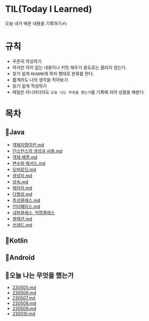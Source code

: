 # TIL(Today I Learned)
오늘 내가 배운 내용을 기록하기✍

# 규칙
- 꾸준히 작성하기
- 하지만 의미 없는 내용이나 커밋 채우기 용도로는 올리지 않는다.
- 찾기 쉽게 `README`에 목차 형태로 분류를 한다.
- 짧게라도 나의 생각을 적어보기
- 읽기 쉽게 작성하기
- 매일은 아니라더라도 `오늘 나는 무엇을 했는가`를 기록해 자아 성찰을 해본다.

# 목차
## 📝Java
- [객체지향이란.md](https://github.com/kimjinsub1217/TIL/blob/main/Java/01.%20%EA%B0%9D%EC%B2%B4%EC%A7%80%ED%96%A5%EC%9D%B4%EB%9E%80.md)
- [인스턴스의 생성과 사용.md](https://github.com/kimjinsub1217/TIL/blob/main/Java/02.%20%EC%9D%B8%EC%8A%A4%ED%84%B4%EC%8A%A4%EC%9D%98%20%EC%83%9D%EC%84%B1%EA%B3%BC%20%EC%82%AC%EC%9A%A9.md)
- [객체 배열.md](https://github.com/kimjinsub1217/TIL/blob/main/Java/03.%20%EA%B0%9D%EC%B2%B4%20%EB%B0%B0%EC%97%B4.md)
- [변수와 메서드.md](https://github.com/kimjinsub1217/TIL/blob/main/Java/04.%20%EB%B3%80%EC%88%98%EC%99%80%20%EB%A9%94%EC%84%9C%EB%93%9C.md)
- [오버로딩.md](https://github.com/kimjinsub1217/TIL/blob/main/Java/05.%20%EC%98%A4%EB%B2%84%EB%A1%9C%EB%94%A9.md)
- [생성자.md](https://github.com/kimjinsub1217/TIL/blob/main/Java/06.%20%EC%83%9D%EC%84%B1%EC%9E%90.md)
- [상속.md](https://github.com/kimjinsub1217/TIL/blob/main/Java/07.%20%EC%83%81%EC%86%8D.md)
- [제어자.md](https://github.com/kimjinsub1217/TIL/blob/main/Java/08.%20%EC%A0%9C%EC%96%B4%EC%9E%90.md)
- [다형성.md](https://github.com/kimjinsub1217/TIL/blob/main/Java/09.%20%EB%8B%A4%ED%98%95%EC%84%B1.md)
- [추상클래스.md](https://github.com/kimjinsub1217/TIL/blob/main/Java/10.%20%EC%B6%94%EC%83%81%ED%81%B4%EB%9E%98%EC%8A%A4.md)
- [인터페이스.md](https://github.com/kimjinsub1217/TIL/blob/main/Java/11.%20%EC%9D%B8%ED%84%B0%ED%8E%98%EC%9D%B4%EC%8A%A4.md)
- [내부클래스, 익명클래스](https://github.com/kimjinsub1217/TIL/blob/main/Java/12.%20%EB%82%B4%EB%B6%80%ED%81%B4%EB%9E%98%EC%8A%A4%2C%20%EC%9D%B5%EB%AA%85%ED%81%B4%EB%9E%98%EC%8A%A4.md)
- [컬렉션.md](https://github.com/kimjinsub1217/TIL/blob/main/Java/13.%20%EC%BB%AC%EB%A0%89%EC%85%98.md)
- [쓰레드.md](https://github.com/kimjinsub1217/TIL/blob/main/Java/14.%20%EC%93%B0%EB%A0%88%EB%93%9C.md)
## 📝Kotlin
## 📝Android
## 📝오늘 나는 무엇을 했는가
- [230505.md](https://github.com/kimjinsub1217/TIL/blob/main/%EC%98%A4%EB%8A%98%20%EB%82%98%EB%8A%94%20%EB%AC%B4%EC%97%87%EC%9D%84%20%ED%96%88%EB%8A%94%EA%B0%80/230505.md)
- [230506.md](https://github.com/kimjinsub1217/TIL/blob/main/%EC%98%A4%EB%8A%98%20%EB%82%98%EB%8A%94%20%EB%AC%B4%EC%97%87%EC%9D%84%20%ED%96%88%EB%8A%94%EA%B0%80/230506.md)
- [230507.md](https://github.com/kimjinsub1217/TIL/blob/main/%EC%98%A4%EB%8A%98%20%EB%82%98%EB%8A%94%20%EB%AC%B4%EC%97%87%EC%9D%84%20%ED%96%88%EB%8A%94%EA%B0%80/230507.md)
- [230508.md](https://github.com/kimjinsub1217/TIL/blob/main/%EC%98%A4%EB%8A%98%20%EB%82%98%EB%8A%94%20%EB%AC%B4%EC%97%87%EC%9D%84%20%ED%96%88%EB%8A%94%EA%B0%80/230508.md)
- [230509.md](https://github.com/kimjinsub1217/TIL/blob/main/%EC%98%A4%EB%8A%98%20%EB%82%98%EB%8A%94%20%EB%AC%B4%EC%97%87%EC%9D%84%20%ED%96%88%EB%8A%94%EA%B0%80/230509.md)
- [230510.md](https://github.com/kimjinsub1217/TIL/blob/main/%EC%98%A4%EB%8A%98%20%EB%82%98%EB%8A%94%20%EB%AC%B4%EC%97%87%EC%9D%84%20%ED%96%88%EB%8A%94%EA%B0%80/230510.md)
